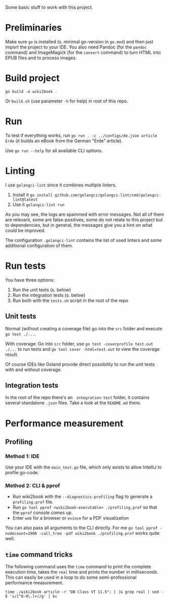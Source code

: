 Some basic stuff to work with this project.

# Preliminaries

Make sure `go` is installed (s. minimal go-version in `go.mod`) and then just import the project to your IDE.
You also need Pandoc (for the `pandoc` command) and ImageMagick (for the `convert` command) to turn HTML into EPUB files and to process images.

# Build project

`go build -o wiki2book .`

Or `build.sh` (use parameter `-h` for help) in root of this repo.

# Run

To test if everything works, run `go run . -c ../configs/de.json article Erde` (it builds an eBook from the German "Erde" article).

Use `go run --help` for all available CLI options.

# Linting

I use `golangci-lint` since it combines multiple linters.

1. Install it `go install github.com/golangci/golangci-lint/cmd/golangci-lint@latest`
2. Use it `golangci-lint run`

As you may see, the logs are spammed with error messages.
Not all of them are relevant, some are false-positives, some do not relate to this project but to dependencies, but in general, the messages give you a hint on what could be improved.

The configuration `.golangci-lint` contains the list of used linters and some additional configuration of them.

# Run tests

You have three options:

1. Run the unit tests (s. below)
2. Run the integration tests (s. below)
3. Run both with the `tests.sh` script in the root of the repo

## Unit tests

Normal (without creating a coverage file) go into the `src` folder and execute `go test ./...`.

With coverage: Go into `src` folder, use `go test -coverprofile test.out ./...` to run tests and `go tool cover -html=test.out` to view the coverage result.

Of course IDEs like Goland provide direct possibility to run the unit tests with and without coverage.

## Integration tests

In the root of the repo there's an ` integration-test` folder, it contains several standalone `.json` files.
Take a look at the `README.md` there.

# Performance measurement

## Profiling

### Method 1: IDE

Use your IDE with the `main_test.go` file, which only exists to allow IntelliJ to profile go-code.

### Method 2: CLI & pprof

* Run wiki2book with the `--diagnostics-profiling` flag to generate a `profiling.prof` file.
* Run `go tool pprof <wiki2book-executable> ./profiling.prof` so that the `pprof` console comes up.
* Enter `web` for a browser or `evince` for a PDF visualization

You can also pass all arguments to the CLI directly.
For me `go tool pprof -nodecount=1000 -call_tree -pdf wiki2book ./profiling.prof` works quite well.

## `time` command tricks

The following command uses the `time` command to print the complete execution time, takes the `real` time and prints the number in milliseconds.
This can easily be used in a loop to do some semi-professional performance measurement.

```
time ./wiki2book article -r "DB Class VT 11.5"; } |& grep real | sed -E 's/[^0-9\.]+//g' | bc
```